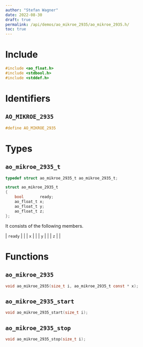 ```yaml
---
author: "Stefan Wagner"
date: 2022-08-30
draft: true
permalink: /api/demos/ao_mikroe_2935/ao_mikroe_2935.h/
toc: true
---
```


# Include

```c
#include <ao_float.h>
#include <stdbool.h>
#include <stddef.h>
```

# Identifiers

## `AO_MIKROE_2935`

```c
#define AO_MIKROE_2935
```

# Types

## `ao_mikroe_2935_t`

```c
typedef struct ao_mikroe_2935_t ao_mikroe_2935_t;
```

```c
struct ao_mikroe_2935_t
{
    bool       ready;
    ao_float_t x;
    ao_float_t y;
    ao_float_t z;
};
```

It consists of the following members.

| `ready` | |
| `x` | |
| `y` | |
| `z` | |

# Functions

## `ao_mikroe_2935`

```c
void ao_mikroe_2935(size_t i, ao_mikroe_2935_t const * x);
```

## `ao_mikroe_2935_start`

```c
void ao_mikroe_2935_start(size_t i);
```

## `ao_mikroe_2935_stop`

```c
void ao_mikroe_2935_stop(size_t i);
```
